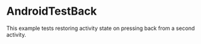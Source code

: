 AndroidTestBack
===============

This example tests restoring activity state on pressing back from a second activity.
